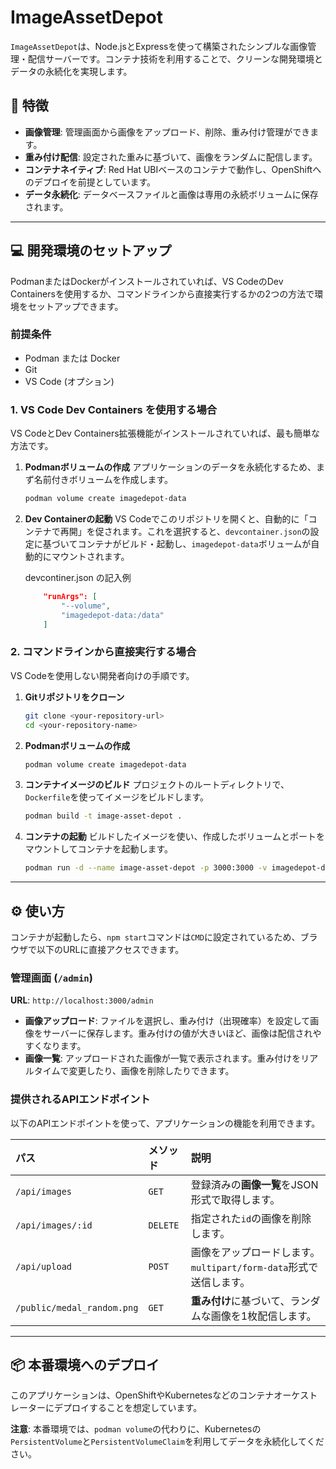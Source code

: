 # ImageAssetDepot

`ImageAssetDepot`は、Node.jsとExpressを使って構築されたシンプルな画像管理・配信サーバーです。コンテナ技術を利用することで、クリーンな開発環境とデータの永続化を実現します。

## 🚀 特徴

* **画像管理**: 管理画面から画像をアップロード、削除、重み付け管理ができます。
* **重み付け配信**: 設定された重みに基づいて、画像をランダムに配信します。
* **コンテナネイティブ**: Red Hat UBIベースのコンテナで動作し、OpenShiftへのデプロイを前提としています。
* **データ永続化**: データベースファイルと画像は専用の永続ボリュームに保存されます。

---

## 💻 開発環境のセットアップ

PodmanまたはDockerがインストールされていれば、VS CodeのDev Containersを使用するか、コマンドラインから直接実行するかの2つの方法で環境をセットアップできます。

### 前提条件

-   Podman または Docker
-   Git
-   VS Code (オプション)

### 1. VS Code Dev Containers を使用する場合

VS CodeとDev Containers拡張機能がインストールされていれば、最も簡単な方法です。

1.  **Podmanボリュームの作成**
    アプリケーションのデータを永続化するため、まず名前付きボリュームを作成します。
    ```bash
    podman volume create imagedepot-data
    ```
2.  **Dev Containerの起動**
    VS Codeでこのリポジトリを開くと、自動的に「コンテナで再開」を促されます。これを選択すると、`devcontainer.json`の設定に基づいてコンテナがビルド・起動し、`imagedepot-data`ボリュームが自動的にマウントされます。

    devcontiner.json の記入例
    ```JSON
        "runArgs": [
            "--volume",
            "imagedepot-data:/data"
        ]
    ```

### 2. コマンドラインから直接実行する場合

VS Codeを使用しない開発者向けの手順です。

1.  **Gitリポジトリをクローン**
    ```bash
    git clone <your-repository-url>
    cd <your-repository-name>
    ```
2.  **Podmanボリュームの作成**
    ```bash
    podman volume create imagedepot-data
    ```
3.  **コンテナイメージのビルド**
    プロジェクトのルートディレクトリで、`Dockerfile`を使ってイメージをビルドします。
    ```bash
    podman build -t image-asset-depot .
    ```
4.  **コンテナの起動**
    ビルドしたイメージを使い、作成したボリュームとポートをマウントしてコンテナを起動します。
    ```bash
    podman run -d --name image-asset-depot -p 3000:3000 -v imagedepot-data:/data image-asset-depot
    ```

---

## ⚙️ 使い方

コンテナが起動したら、`npm start`コマンドは`CMD`に設定されているため、ブラウザで以下のURLに直接アクセスできます。

### 管理画面 (`/admin`)

**URL**: `http://localhost:3000/admin`
* **画像アップロード**: ファイルを選択し、重み付け（出現確率）を設定して画像をサーバーに保存します。重み付けの値が大きいほど、画像は配信されやすくなります。
* **画像一覧**: アップロードされた画像が一覧で表示されます。重み付けをリアルタイムで変更したり、画像を削除したりできます。

### 提供されるAPIエンドポイント

以下のAPIエンドポイントを使って、アプリケーションの機能を利用できます。

| パス | メソッド | 説明 |
| :--- | :--- | :--- |
| `/api/images` | `GET` | 登録済みの**画像一覧**をJSON形式で取得します。 |
| `/api/images/:id` | `DELETE` | 指定された`id`の画像を削除します。 |
| `/api/upload` | `POST` | 画像をアップロードします。`multipart/form-data`形式で送信します。 |
| `/public/medal_random.png` | `GET` | **重み付け**に基づいて、ランダムな画像を1枚配信します。 |

---

## 📦 本番環境へのデプロイ

このアプリケーションは、OpenShiftやKubernetesなどのコンテナオーケストレーターにデプロイすることを想定しています。

**注意**: 本番環境では、`podman volume`の代わりに、Kubernetesの`PersistentVolume`と`PersistentVolumeClaim`を利用してデータを永続化してください。